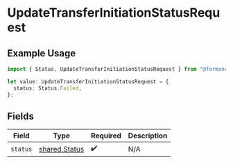 # UpdateTransferInitiationStatusRequest

## Example Usage

```typescript
import { Status, UpdateTransferInitiationStatusRequest } from "@formance/formance-sdk/sdk/models/shared";

let value: UpdateTransferInitiationStatusRequest = {
  status: Status.Failed,
};
```

## Fields

| Field                                                 | Type                                                  | Required                                              | Description                                           |
| ----------------------------------------------------- | ----------------------------------------------------- | ----------------------------------------------------- | ----------------------------------------------------- |
| `status`                                              | [shared.Status](../../../sdk/models/shared/status.md) | :heavy_check_mark:                                    | N/A                                                   |